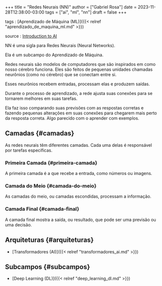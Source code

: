 +++
title = "Redes Neurais (NN)"
author = ["Gabriel Rosa"]
date = 2023-11-28T12:38:00-03:00
tags = ["ai", "ml", "nn"]
draft = false
+++

tags
: [Aprendizado de Máquina (ML)]({{< relref "aprendizado_de_maquina_ml.md" >}})

source
: [Introduction to AI](https://learnweb3.io/degrees/ai-developer-degree/freshman-ai/introduction-to-ai/)

NN é uma sigla para Redes Neurais (Neural Networks).

Ela é um subcampo do Aprendizado de Máquina.

Redes neurais são modelos de computadores que são inspirados em como nosso cérebro funciona. Eles são feitos de pequenas unidades chamadas neurônios (como no cérebro) que se conectam entre si.

Esses neurônios recebem entradas, processam elas e produzem saídas.

Durante o processo de aprendizado, a rede ajusta suas conexões para se tornarem melhores em suas tarefas.

Ela faz isso comparando suas previsões com as respostas corretas e fazendo pequenas alterações em suas conexões para chegarem mais perto da resposta correta. Algo parecido com o aprender com exemplos.


## Camadas {#camadas}

As redes neurais têm diferentes camadas. Cada uma delas é responsável por tarefas específicas.


### Primeira Camada {#primeira-camada}

A primeira camada é a que recebe a entrada, como números ou imagens.


### Camada do Meio {#camada-do-meio}

As camadas do meio, ou camadas escondidas, processam a informação.


### Camada Final {#camada-final}

A camada final mostra a saída, ou resultado, que pode ser uma previsão ou uma decisão.


## Arquiteturas {#arquiteturas}

-   [Transformadores (AI)]({{< relref "transformadores_ai.md" >}})


## Subcampos {#subcampos}

-   [Deep Learning (DL)]({{< relref "deep_learning_dl.md" >}})
